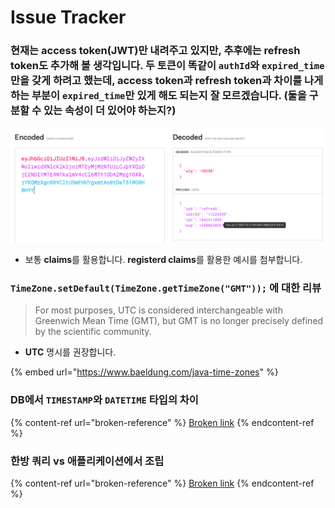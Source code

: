 # Issue Tracker

### 현재는 access token(JWT)만 내려주고 있지만, 추후에는 refresh token도 추가해 볼 생각입니다. 두 토큰이 똑같이 `authId`와 `expired_time`만을 갖게 하려고 했는데, access token과 refresh token과 차이를 나게하는 부분이 `expired_time`만 있게 해도 되는지 잘 모르겠습니다. (둘을 구분할 수 있는 속성이 더 있어야 하는지?)

![](<../../../.gitbook/assets/image (5) (1).png>)

* 보통 **claims**를 활용합니다. **registerd claims**를 활용한 예시를 첨부합니다.

### `TimeZone.setDefault(TimeZone.getTimeZone("GMT"));` 에 대한 리뷰

> For most purposes, UTC is considered interchangeable with Greenwich Mean Time (GMT), but GMT is no longer precisely defined by the scientific community.

* **UTC** 명시를 권장합니다.

{% embed url="https://www.baeldung.com/java-time-zones" %}

### DB에서 `TIMESTAMP`와 `DATETIME` 타입의 차이

{% content-ref url="broken-reference" %}
[Broken link](broken-reference)
{% endcontent-ref %}

### 한방 쿼리 vs 애플리케이션에서 조립

{% content-ref url="broken-reference" %}
[Broken link](broken-reference)
{% endcontent-ref %}
